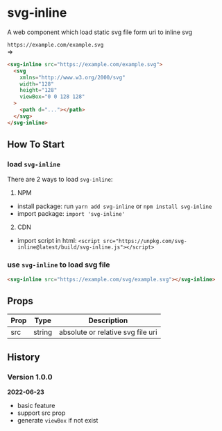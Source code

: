 # svg-inline

A web component which load static svg file form uri to inline svg

`https://example.com/example.svg`  
=>

```html
<svg-inline src="https://example.com/example.svg">
  <svg
    xmlns="http://www.w3.org/2000/svg"
    width="128"
    height="128"
    viewBox="0 0 128 128"
  >
    <path d="..."></path>
  </svg>
</svg-inline>
```

## How To Start

### load `svg-inline`

There are 2 ways to load `svg-inline`:

1. NPM

- install package: run `yarn add svg-inline` or `npm install svg-inline`
- import package: `import 'svg-inline'`

2. CDN

- import script in html: `<script src="https://unpkg.com/svg-inline@latest/build/svg-inline.js"></script>`

### use `svg-inline` to load svg file

```html
<svg-inline src="https://example.com/svg/example.svg"></svg-inline>
```

## Props

| Prop | Type   | Description                       |
| ---- | ------ | --------------------------------- |
| src  | string | absolute or relative svg file uri |

## History

### Version 1.0.0

**2022-06-23**

- basic feature
- support src prop
- generate `viewBox` if not exist

